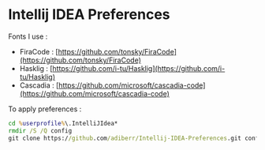 # Intellij IDEA Preferences

Fonts I use :

- FiraCode : [https://github.com/tonsky/FiraCode](https://github.com/tonsky/FiraCode)
- Hasklig : [https://github.com/i-tu/Hasklig](https://github.com/i-tu/Hasklig)
- Cascadia : [https://github.com/microsoft/cascadia-code](https://github.com/microsoft/cascadia-code)

To apply preferences :

```cmd
cd %userprofile%\.IntelliJIdea*
rmdir /S /Q config
git clone https://github.com/adiberr/Intellij-IDEA-Preferences.git config --branch v2019.3
```
